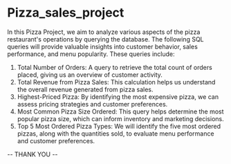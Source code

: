 # Pizza_sales_project
In this Pizza Project, we aim to analyze various aspects of the pizza restaurant's operations by querying the database. The following SQL queries will provide valuable insights into customer behavior, sales performance, and menu popularity. These queries include:

1. Total Number of Orders: A query to retrieve the total count of orders placed, giving us an overview of customer activity.
2. Total Revenue from Pizza Sales: This calculation helps us understand the overall revenue generated from pizza sales.
3. Highest-Priced Pizza: By identifying the most expensive pizza, we can assess pricing strategies and customer preferences.
4. Most Common Pizza Size Ordered: This query helps determine the most popular pizza size, which can inform inventory and marketing decisions.
5. Top 5 Most Ordered Pizza Types: We will identify the five most ordered pizzas, along with the quantities sold, to evaluate menu performance and customer preferences.

-- THANK YOU --
